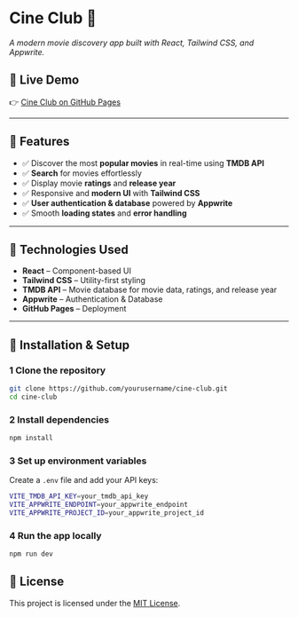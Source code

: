 # **Cine Club 🍿**  
*A modern movie discovery app built with React, Tailwind CSS, and Appwrite.*

## 🚀 Live Demo  
👉 [Cine Club on GitHub Pages](https://rebecarv.github.io/Cine-club/)  

---

## 📌 Features  
- ✅ Discover the most **popular movies** in real-time using **TMDB API**  
- ✅ **Search** for movies effortlessly  
- ✅ Display movie **ratings** and **release year**  
- ✅ Responsive and **modern UI** with **Tailwind CSS**  
- ✅ **User authentication & database** powered by **Appwrite**  
- ✅ Smooth **loading states** and **error handling**  

---

## 🔧 Technologies Used  
- **React** – Component-based UI  
- **Tailwind CSS** – Utility-first styling  
- **TMDB API** – Movie database for movie data, ratings, and release year  
- **Appwrite** – Authentication & Database  
- **GitHub Pages** – Deployment  

---

## 📂 Installation & Setup  

### 1 Clone the repository  
```bash
git clone https://github.com/yourusername/cine-club.git
cd cine-club
``` 

### 2 Install dependencies
```bash
npm install
``` 

### 3 Set up environment variables
Create a `.env` file and add your API keys:
```bash
VITE_TMDB_API_KEY=your_tmdb_api_key
VITE_APPWRITE_ENDPOINT=your_appwrite_endpoint
VITE_APPWRITE_PROJECT_ID=your_appwrite_project_id
``` 

### 4 Run the app locally
```bash
npm run dev
``` 

## 📜 License  
This project is licensed under the [MIT License](LICENSE).
